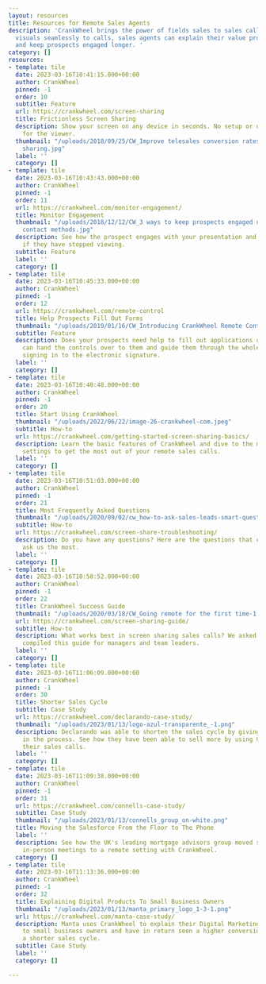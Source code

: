 ```yaml
---
layout: resources
title: Resources for Remote Sales Agents
description: 'CrankWheel brings the power of fields sales to sales calls. By adding
  visuals seamlessly to calls, sales agents can explain their value proposition better
  and keep prospects engaged longer. '
category: []
resources:
- template: tile
  date: 2023-03-16T10:41:15.000+00:00
  author: CrankWheel
  pinned: -1
  order: 10
  subtitle: Feature
  url: https://crankwheel.com/screen-sharing
  title: Frictionless Screen Sharing
  description: Show your screen on any device in seconds. No setup or downloads required
    for the viewer.
  thumbnail: "/uploads/2018/09/25/CW_Improve telesales conversion rates with screen
    sharing.jpg"
  label: ''
  category: []
- template: tile
  date: 2023-03-16T10:43:43.000+00:00
  author: CrankWheel
  pinned: -1
  order: 11
  url: https://crankwheel.com/monitor-engagement/
  title: Monitor Engagement
  thumbnail: "/uploads/2018/12/12/CW_3 ways to keep prospects engaged using low-touch
    contact methods.jpg"
  description: See how the prospect engages with your presentation and get alerts
    if they have stopped viewing.
  subtitle: Feature
  label: ''
  category: []
- template: tile
  date: 2023-03-16T10:45:33.000+00:00
  author: CrankWheel
  pinned: -1
  order: 12
  url: https://crankwheel.com/remote-control
  title: Help Prospects Fill Out Forms
  thumbnail: "/uploads/2019/01/16/CW_Introducing CrankWheel Remote Control.png"
  subtitle: Feature
  description: Does your prospects need help to fill out applications or forms? You
    can hand the controls over to them and guide them through the whole process, from
    signing in to the electronic signature.
  label: ''
  category: []
- template: tile
  date: 2023-03-16T10:48:48.000+00:00
  author: CrankWheel
  pinned: -1
  order: 20
  title: Start Using CrankWheel
  thumbnail: "/uploads/2022/06/22/image-26-crankwheel-com.jpeg"
  subtitle: How-to
  url: https://crankwheel.com/getting-started-screen-sharing-basics/
  description: Learn the basic features of CrankWheel and dive to the more advanced
    settings to get the most out of your remote sales calls.
  label: ''
  category: []
- template: tile
  date: 2023-03-16T10:51:03.000+00:00
  author: CrankWheel
  pinned: -1
  order: 21
  title: Most Frequently Asked Questions
  thumbnail: "/uploads/2020/09/02/cw_how-to-ask-sales-leads-smart-questions-about-pain-points-and-goals.jpg"
  subtitle: How-to
  url: https://crankwheel.com/screen-share-troubleshooting/
  description: Do you have any questions? Here are the questions that other users
    ask us the most.
  label: ''
  category: []
- template: tile
  date: 2023-03-16T10:58:52.000+00:00
  author: CrankWheel
  pinned: -1
  order: 22
  title: CrankWheel Success Guide
  thumbnail: "/uploads/2020/03/18/CW_Going remote for the first time-1.jpg"
  url: https://crankwheel.com/screen-sharing-guide/
  subtitle: How-to
  description: What works best in screen sharing sales calls? We asked our users and
    compiled this guide for managers and team leaders.
  label: ''
  category: []
- template: tile
  date: 2023-03-16T11:06:09.000+00:00
  author: CrankWheel
  pinned: -1
  order: 30
  title: Shorter Sales Cycle
  subtitle: Case Study
  url: https://crankwheel.com/declarando-case-study/
  thumbnail: "/uploads/2023/01/13/logo-azul-transparente_-1.png"
  description: Declarando was able to shorten the sales cycle by giving demos earlier
    in the process. See how they have been able to sell more by using CrankWheel for
    their sales calls.
  label: ''
  category: []
- template: tile
  date: 2023-03-16T11:09:38.000+00:00
  author: CrankWheel
  pinned: -1
  order: 31
  url: https://crankwheel.com/connells-case-study/
  subtitle: Case Study
  thumbnail: "/uploads/2023/01/13/connells_group_on-white.png"
  title: Moving the Salesforce From the Floor to The Phone
  label: ''
  description: See how the UK's leading mortgage advisors group moved seamlessly from
    in-person meetings to a remote setting with CrankWheel.
  category: []
- template: tile
  date: 2023-03-16T11:13:36.000+00:00
  author: CrankWheel
  pinned: -1
  order: 32
  title: Explaining Digital Products To Small Business Owners
  thumbnail: "/uploads/2023/01/13/manta_primary_logo_1-3-1.png"
  url: https://crankwheel.com/manta-case-study/
  description: Manta uses CrankWheel to explain their Digital Marketing proposition
    to small business owners and have in return seen a higher conversion rate and
    a shorter sales cycle.
  subtitle: Case Study
  label: ''
  category: []

---
```

